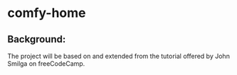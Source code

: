 # comfy-home  
## Background:  
The project will be based on and extended from the tutorial offered by John Smilga on freeCodeCamp.
  

